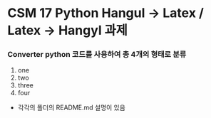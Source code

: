 # CSM 17 Python Hangul -> Latex / Latex -> Hangyl 과제

### Converter python 코드를 사용하여 총 4개의 형태로 분류
1. one
2. two
3. three
4. four
- 각각의 폴더의 README.md 설명이 있음
